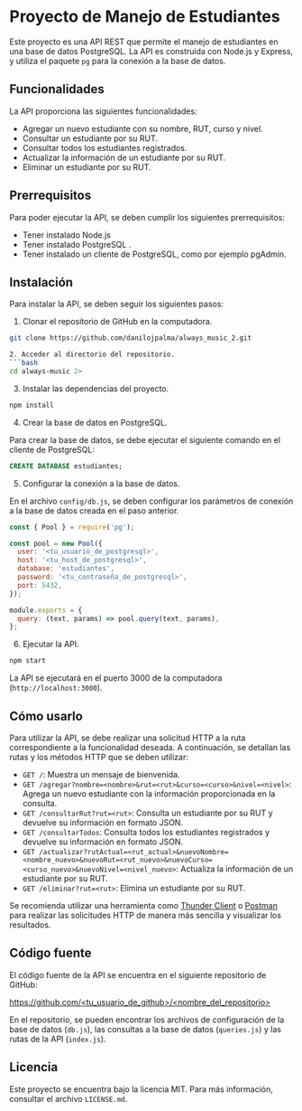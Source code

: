 # Proyecto de Manejo de Estudiantes

Este proyecto es una API REST que permite el manejo de estudiantes en una base de datos PostgreSQL. La API es construida con Node.js y Express, y utiliza el paquete `pg` para la conexión a la base de datos.

## Funcionalidades

La API proporciona las siguientes funcionalidades:

- Agregar un nuevo estudiante con su nombre, RUT, curso y nivel.
- Consultar un estudiante por su RUT.
- Consultar todos los estudiantes registrados.
- Actualizar la información de un estudiante por su RUT.
- Eliminar un estudiante por su RUT.

## Prerrequisitos

Para poder ejecutar la API, se deben cumplir los siguientes prerrequisitos:

- Tener instalado Node.js 
- Tener instalado PostgreSQL .
- Tener instalado un cliente de PostgreSQL, como por ejemplo pgAdmin.

## Instalación

Para instalar la API, se deben seguir los siguientes pasos:

1. Clonar el repositorio de GitHub en la computadora.
```bash
git clone https://github.com/danilojpalma/always_music_2.git

2. Acceder al directorio del repositorio.
```bash
cd always-music 2>
```
3. Instalar las dependencias del proyecto.
```bash
npm install
```
4. Crear la base de datos en PostgreSQL.

Para crear la base de datos, se debe ejecutar el siguiente comando en el cliente de PostgreSQL:
```sql
CREATE DATABASE estudiantes;
```
5. Configurar la conexión a la base de datos.

En el archivo `config/db.js`, se deben configurar los parámetros de conexión a la base de datos creada en el paso anterior.
```javascript
const { Pool } = require('pg');

const pool = new Pool({
  user: '<tu_usuario_de_postgresql>',
  host: '<tu_host_de_postgresql>',
  database: 'estudiantes',
  password: '<tu_contraseña_de_postgresql>',
  port: 5432,
});

module.exports = {
  query: (text, params) => pool.query(text, params),
};
```
6. Ejecutar la API.
```bash
npm start
```
La API se ejecutará en el puerto 3000 de la computadora (`http://localhost:3000`).

## Cómo usarlo

Para utilizar la API, se debe realizar una solicitud HTTP a la ruta correspondiente a la funcionalidad deseada. A continuación, se detallan las rutas y los métodos HTTP que se deben utilizar:

- `GET /`: Muestra un mensaje de bienvenida.
- `GET /agregar?nombre=<nombre>&rut=<rut>&curso=<curso>&nivel=<nivel>`: Agrega un nuevo estudiante con la información proporcionada en la consulta.
- `GET /consultarRut?rut=<rut>`: Consulta un estudiante por su RUT y devuelve su información en formato JSON.
- `GET /consultarTodos`: Consulta todos los estudiantes registrados y devuelve su información en formato JSON.
- `GET /actualizar?rutActual=<rut_actual>&nuevoNombre=<nombre_nuevo>&nuevoRut=<rut_nuevo>&nuevoCurso=<curso_nuevo>&nuevoNivel=<nivel_nuevo>`: Actualiza la información de un estudiante por su RUT.
- `GET /eliminar?rut=<rut>`: Elimina un estudiante por su RUT.

Se recomienda utilizar una herramienta como [Thunder Client](https://www.thunderclient.com/) o [Postman](https://www.postman.com/) para realizar las solicitudes HTTP de manera más sencilla y visualizar los resultados.

## Código fuente

El código fuente de la API se encuentra en el siguiente repositorio de GitHub:

[https://github.com/<tu_usuario_de_github>/<nombre_del_repositorio>](https://github.com/<tu_usuario_de_github>/<nombre_del_repositorio>)

En el repositorio, se pueden encontrar los archivos de configuración de la base de datos (`db.js`), las consultas a la base de datos (`queries.js`) y las rutas de la API (`index.js`).

## Licencia

Este proyecto se encuentra bajo la licencia MIT. Para más información, consultar el archivo `LICENSE.md`.